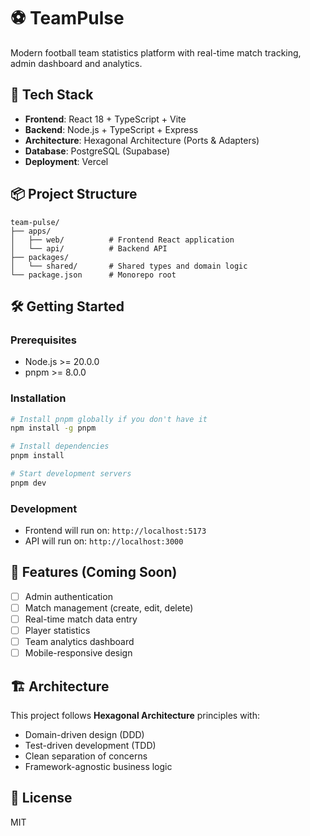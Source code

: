 # ⚽ TeamPulse

Modern football team statistics platform with real-time match tracking, admin dashboard and analytics.

## 🚀 Tech Stack

- **Frontend**: React 18 + TypeScript + Vite
- **Backend**: Node.js + TypeScript + Express
- **Architecture**: Hexagonal Architecture (Ports & Adapters)
- **Database**: PostgreSQL (Supabase)
- **Deployment**: Vercel

## 📦 Project Structure

```
team-pulse/
├── apps/
│   ├── web/          # Frontend React application
│   └── api/          # Backend API
├── packages/
│   └── shared/       # Shared types and domain logic
└── package.json      # Monorepo root
```

## 🛠️ Getting Started

### Prerequisites

- Node.js >= 20.0.0
- pnpm >= 8.0.0

### Installation

```bash
# Install pnpm globally if you don't have it
npm install -g pnpm

# Install dependencies
pnpm install

# Start development servers
pnpm dev
```

### Development

- Frontend will run on: `http://localhost:5173`
- API will run on: `http://localhost:3000`

## 📝 Features (Coming Soon)

- [ ] Admin authentication
- [ ] Match management (create, edit, delete)
- [ ] Real-time match data entry
- [ ] Player statistics
- [ ] Team analytics dashboard
- [ ] Mobile-responsive design

## 🏗️ Architecture

This project follows **Hexagonal Architecture** principles with:
- Domain-driven design (DDD)
- Test-driven development (TDD)
- Clean separation of concerns
- Framework-agnostic business logic

## 📄 License

MIT
